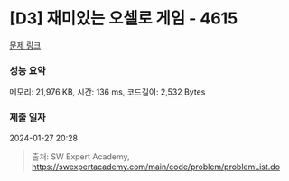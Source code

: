 # [D3] 재미있는 오셀로 게임 - 4615 

[문제 링크](https://swexpertacademy.com/main/code/problem/problemDetail.do?contestProbId=AWQmA4uK8ygDFAXj) 

### 성능 요약

메모리: 21,976 KB, 시간: 136 ms, 코드길이: 2,532 Bytes

### 제출 일자

2024-01-27 20:28



> 출처: SW Expert Academy, https://swexpertacademy.com/main/code/problem/problemList.do